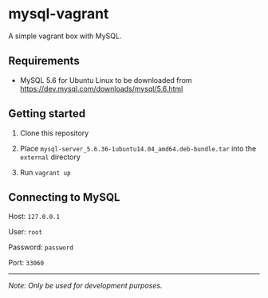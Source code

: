 # mysql-vagrant

A simple vagrant box with MySQL.

## Requirements

* MySQL 5.6 for Ubuntu Linux to be downloaded from https://dev.mysql.com/downloads/mysql/5.6.html

## Getting started

1. Clone this repository

2. Place `mysql-server_5.6.36-1ubuntu14.04_amd64.deb-bundle.tar` into the `external` directory

3. Run `vagrant up`

## Connecting to MySQL

Host: `127.0.0.1`

User: `root`

Password: `password`

Port: `33060`

---
_Note: Only be used for development purposes._




